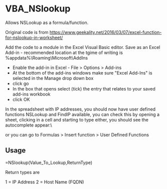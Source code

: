 # VBA_NSlookup
Allows NSLookup as a formula/function. 

Original code is from https://www.geekality.net/2016/03/07/excel-function-for-nslookup-in-worksheet/

Add the code to a module in the Excel Visual Basic editor.
Save as an Excel Add-in - recommended location at the tgime of writing is %appdata%\Roaming\Microsoft\AddIns

- Enable the add-in in Excel - File > Options > Add-ins
- At the bottom of the add-ins windows make sure "Excel Add-Ins" is selected in the Manage drop down box
- click go
- In the box that opens select (tick) the entry that relates to your saved add-ins workbook 
- click OK

In the spreadsheet with IP addresses, you should now have user defined functions NSLookup and FindIP available, you can check this by opening a sheet, clicking in a cell and starting to type either, you should see the autocomplete appear:\

or you can go to Formulas > Insert function > User Defined Functions

## Usage 

=NSlookup(Value_To_Lookup,ReturnType)

Return types are

1 = IP Address
2 = Host Name (FQDN)
